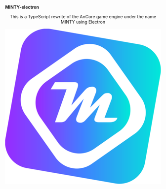<h style="text-align: center;"><strong>MINTY-electron</strong></h>

<p style="text-align: center;">This is a TypeScript rewrite of the AnCore game engine under the name MINTY using Electron </p>


![Alt text](./icon/minty.svg)